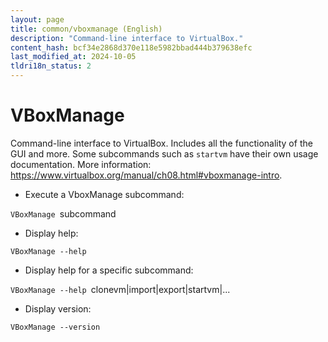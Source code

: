 ```yaml
---
layout: page
title: common/vboxmanage (English)
description: "Command-line interface to VirtualBox."
content_hash: bcf34e2868d370e118e5982bbad444b379638efc
last_modified_at: 2024-10-05
tldri18n_status: 2
---
```

# VBoxManage

Command-line interface to VirtualBox.
Includes all the functionality of the GUI and more.
Some subcommands such as `startvm` have their own usage documentation.
More information: <https://www.virtualbox.org/manual/ch08.html#vboxmanage-intro>.

- Execute a VboxManage subcommand:

`VBoxManage `<span class="tldr-var badge badge-pill bg-dark-lm bg-white-dm text-white-lm text-dark-dm font-weight-bold">subcommand</span>

- Display help:

`VBoxManage --help`

- Display help for a specific subcommand:

`VBoxManage --help `<span class="tldr-var badge badge-pill bg-dark-lm bg-white-dm text-white-lm text-dark-dm font-weight-bold">clonevm|import|export|startvm|...</span>

- Display version:

`VBoxManage --version`
